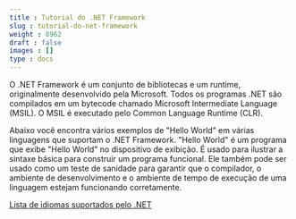 ```yaml
---
title : Tutorial do .NET Framework
slug : tutorial-do-net-framework
weight : 8962
draft : false
images : []
type : docs
---
```


O .NET Framework é um conjunto de bibliotecas e um runtime, originalmente desenvolvido pela Microsoft. Todos os programas .NET são compilados em um bytecode chamado Microsoft Intermediate Language (MSIL). O MSIL é executado pelo Common Language Runtime (CLR).

Abaixo você encontra vários exemplos de "Hello World" em várias linguagens que suportam o .NET Framework. "Hello World" é um programa que exibe "Hello World" no dispositivo de exibição. É usado para ilustrar a sintaxe básica para construir um programa funcional. Ele também pode ser usado como um teste de sanidade para garantir que o compilador, o ambiente de desenvolvimento e o ambiente de tempo de execução de uma linguagem estejam funcionando corretamente.

[Lista de idiomas suportados pelo .NET](https://en.wikipedia.org/wiki/List_of_CLI_languages)

